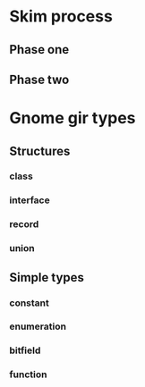 # Skim process

## Phase one

## Phase two


# Gnome gir types

## Structures
### class

### interface

### record

### union


## Simple types
### constant

### enumeration

### bitfield

### function



<!--
=head2 Find the data

Code and documentation is retrieved indirectly from C source files (originally in *.h and *.c). The data found is stored in a C<repo-object-map.yaml>. It tests for every key where a sub-key matches the given filename. Then the found data is stored in a Hash C<$!filedata> with the top key its type of each found key.

Gnome has a notion of several types of which the larger ones are C<classes>, C<interfaces>, C<records> and C<unions>. Written in the C-language, a class or interface does not exist. It is by clever programming that the Gnome team have introduced those by defining structures in a consistent way and added a set of subroutines to initialize and use the structures. They are called constructors and methods. A constructor returns an initialized structure and the methods use that structure.
There may also be subroutines, which are called functions, defined in a class or interface. They do not use the initialized structure but are added as a convenience routine.
The record is a C-stucture and the union is, well …, a union.


=head2 Generating code, doc or testfiles

When processing the C<$!filedata> Hash, the types C<class> and C<interface>, are stored in separate files and the rest is gathered in a single file.

This breaks compatibility with older packages. This is an improvement because the data is better categorized into files and for the developer it is possible to select the proper files more specificly.

The C<class> code becomes a Raku class and an C<interface> code becomes a Raku role.

The C<record> and C<union> code is stored in one or two files depending if there are subroutines defined to manipulate the structures. The C<record> becomes a Raku C<repr('CStruct')> and the C<union> a Raku C<repr('CUnion')>.

=item classes; The key of the sub-hash is used to create the class module. E.g a filename of C<aboutdialog> shows several types. The class type carries this key; C<GtkAboutDialog>. The class may be from Gtk3 and so the class name becomes B<Gnome::Gtk3::AboutDialog> and the files C<AboutDialog.*> (code, doc and tests are in separate files).

=item interfaces; These are the roles for Raku. The name is set the same way as for classes. The result modules have no use to the developer directly. They are used as a role by the classes. So it will be usefull to mark the role by prefixing them with I<R->. The name will then standout better. E.g. the file C<buildable> has an interface C<GtkBuildable> and delivers the module B<Gnome::Gtk3::R-Buildable> in files C<R-Buildable.*>. This is different from the older packages but would not be noticable.

=item records; Records are the C-structures which are the native Raku CStruct types. The name for that will be record name with I<N-> attached to it. E.g. The file C<events> has several records specified like C<GdkEventButton>. The results of that record becomes a class B<Gnome::Gdk3::N-EventButton> in files C<N-EventButton.*>.

=item union; Unions are also C-structures which are the Raku native CUnion types. The name for that will also be union name with I<N-> attached to it. E.g. The file C<events> has also a union specified like C<GdkEvent>. The results of that union becomes a class B<Gnome::Gdk3::N-Event> in files C<N-Event.*>.

=begin item
The other types are stored together in a separate file. The types can be enumerations, bitfields, constants, functions, etc. The name of the file will become the filename with its first letter uppercased and prefixed with I<T->.
E.g. the filename C<enums> has a lot of enumerations. The class name to store this data is B<Gnome::Gtk3::T-Enums> in file C<T-Enums.*>.
The file C<events> has also some enumerations and bitfields. Those are stored in files C<T-Events.*> with class B<Gnome::Gdk3::T-Events>.
This breaks also the compatebility with older packages in two ways because of its name and secondly, when a definition is needed the file must be imported explicitly where they were together in a class. However, the import (C<use>) is the only thing to change because 1) the class name is never used directly and 2) all declarations in the file are unchanged.
=end item
-->